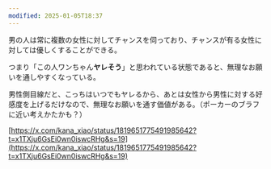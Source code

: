 ```yaml
---
modified: 2025-01-05T18:37
---
```

男の人は常に複数の女性に対してチャンスを伺っており、チャンスが有る女性に対しては優しくすることができる。

つまり「この人ワンちゃん**ヤレそう**」と思われている状態であると、無理なお願いを通しやすくなっている。

男性側目線だと、こっちはいつでもヤレるから、あとは女性から男性に対する好感度を上げるだけなので、無理なお願いを通す価値がある。（ポーカーのブラフに近い考えかたかも？）

  

  

[https://x.com/kana_xiao/status/1819651775491985642?t=x1TXju6GsEi0wn0iswcRHg&s=19](https://x.com/kana_xiao/status/1819651775491985642?t=x1TXju6GsEi0wn0iswcRHg&s=19)